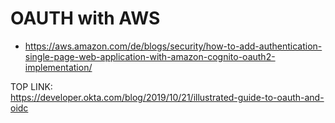 # OAUTH with AWS
- https://aws.amazon.com/de/blogs/security/how-to-add-authentication-single-page-web-application-with-amazon-cognito-oauth2-implementation/


TOP LINK:    
https://developer.okta.com/blog/2019/10/21/illustrated-guide-to-oauth-and-oidc


